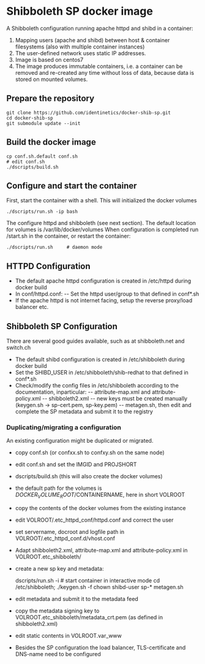 # Shibboleth SP docker image  

A Shibboleth configuration running apache httpd and shibd in a container:

1. Mapping users (apache and shibd) between host & container filesystems (also with multiple container instances)
2. The user-defined network uses static IP addresses.
3. Image is based on centos7
4. The image produces immutable containers, i.e. a container can be removed and re-created
any time without loss of data, because data is stored on mounted volumes.

## Prepare the repository

    git clone https://github.com/identinetics/docker-shib-sp.git
    cd docker-shib-sp
    git submodule update --init
    

## Build the docker image

    cp conf.sh.default conf.sh
    # edit conf.sh
    ./dscripts/build.sh 


## Configure and start the container
 
First, start the container with a shell. This will initialized the docker volumes

    ./dscripts/run.sh -ip bash 

The configure httpd and shibboleth (see next section). The default location for volumes is /var/lib/docker/volumes
When configuration is completed run /start.sh in the container, or restart the container:

    ./dscripts/run.sh     # daemon mode
    
## HTTPD Configuration 

- The default apache httpd configuration is created in /etc/httpd during docker build
- In conf/httpd.conf:
  -- Set the httpd user/group to that defined in conf*.sh
- If the apache httpd is not internet facing, setup the reverse proxy/load balancer etc.


## Shibboleth SP Configuration

There are several good guides available, such as at shibboleth.net and switch.ch

- The default shibd configuration is created in /etc/shibboleth during docker build
- Set the SHIBD_USER in /etc/shibboleth/shib-redhat to that defined in conf*.sh
- Check/modify the config files in /etc/shibboleth according to the documentation, inparticular:
  -- attribute-map.xml and attribute-policy.xml
  -- shibboleth2.xml
  -- new keys must be created manually (keygen.sh -> sp-cert.pem, sp-key.pem)
  -- metagen.sh, then edit and complete the SP metadata and submit it to the registry


### Duplicating/migrating a configuration

An existing configuration might be duplicated or migrated.

- copy conf.sh (or confxx.sh to confxy.sh on the same node)
- edit conf.sh and set the IMGID and PROJSHORT
- dscripts/build.sh (this will also create the docker volumes)
- the default path for the volumes is $DOCKER_VOLUME_ROOT/$CONTAINERNAME, here in short VOLROOT
- copy the contents of the docker volumes from the existing instance
- edit VOLROOT/.etc_httpd_conf/httpd.conf and correct the user
- set servername, docroot and logfile path in VOLROOT/.etc_httpd_conf.d/vhost.conf
- Adapt shibboleth2.xml, attribute-map.xml and attribute-policy.xml in VOLROOT.etc_shibboleth/ 
- create a new sp key and metadata:
 
    dscripts/run.sh -i  # start container in interactive mode
    cd /etc/shibboleth; ./keygen.sh -f
    chown shibd-user sp-*
    metagen.sh
    
- edit metadata and submit it to the metadata feed
- copy the metadata signing key to VOLROOT.etc_shibboleth/metadata_crt.pem (as defined in shibboleth2.xml)
- edit static contents in VOLROOT.var_www
- Besides the SP configuration the load balancer, TLS-certificate and DNS-name need to be configured
